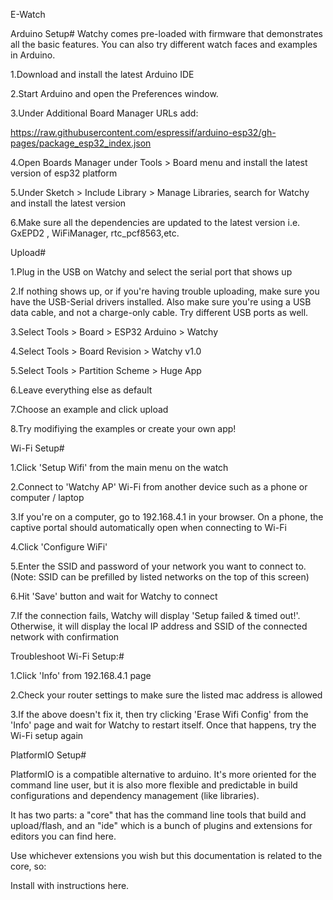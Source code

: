 E-Watch

Arduino Setup#
Watchy comes pre-loaded with firmware that demonstrates all the basic features. You can also try different watch faces and examples in Arduino.

1.Download and install the latest Arduino IDE

2.Start Arduino and open the Preferences window.

3.Under Additional Board Manager URLs add:

https://raw.githubusercontent.com/espressif/arduino-esp32/gh-pages/package_esp32_index.json

4.Open Boards Manager under Tools > Board menu and install the latest version of esp32 platform

5.Under Sketch > Include Library > Manage Libraries, search for Watchy and install the latest version

6.Make sure all the dependencies are updated to the latest version i.e. GxEPD2 , WiFiManager, rtc_pcf8563,etc.

Upload#

1.Plug in the USB on Watchy and select the serial port that shows up

2.If nothing shows up, or if you're having trouble uploading, make sure you have the USB-Serial drivers installed. Also make sure you're using a USB data cable, and not a charge-only cable. Try different USB ports as well.

3.Select Tools > Board > ESP32 Arduino > Watchy

4.Select Tools > Board Revision > Watchy v1.0

5.Select Tools > Partition Scheme > Huge App

6.Leave everything else as default

7.Choose an example and click upload

8.Try modifiying the examples or create your own app!

Wi-Fi Setup#

1.Click 'Setup Wifi' from the main menu on the watch

2.Connect to 'Watchy AP' Wi-Fi from another device such as a phone or computer / laptop

3.If you're on a computer, go to 192.168.4.1 in your browser. On a phone, the captive portal should automatically open when connecting to Wi-Fi

4.Click 'Configure WiFi'

5.Enter the SSID and password of your network you want to connect to. (Note: SSID can be prefilled by listed networks on the top of this screen)

6.Hit 'Save' button and wait for Watchy to connect

7.If the connection fails, Watchy will display 'Setup failed & timed out!'. Otherwise, it will display the local IP address and SSID of the connected network with confirmation

Troubleshoot Wi-Fi Setup:#

1.Click 'Info' from 192.168.4.1 page

2.Check your router settings to make sure the listed mac address is allowed

3.If the above doesn't fix it, then try clicking 'Erase Wifi Config' from the 'Info' page and wait for Watchy to restart itself. Once that happens, try the Wi-Fi setup again

PlatformIO Setup#

PlatformIO is a compatible alternative to arduino. It's more oriented for the command line user, but it is also more flexible and predictable in build configurations and dependency management (like libraries).

It has two parts: a "core" that has the command line tools that build and upload/flash, and an "ide" which is a bunch of plugins and extensions for editors you can find here.

Use whichever extensions you wish but this documentation is related to the core, so:

Install with instructions here.
    
    
